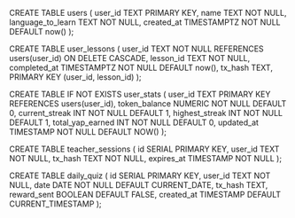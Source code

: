 CREATE TABLE users (
  user_id           TEXT        PRIMARY KEY,
  name              TEXT        NOT NULL,
  language_to_learn TEXT        NOT NULL,
  created_at        TIMESTAMPTZ NOT NULL DEFAULT now()
);

CREATE TABLE user_lessons (
  user_id      TEXT        NOT NULL REFERENCES users(user_id) ON DELETE CASCADE,
  lesson_id    TEXT        NOT NULL,
  completed_at TIMESTAMPTZ NOT NULL DEFAULT now(),
  tx_hash      TEXT,
  PRIMARY KEY (user_id, lesson_id)
);

CREATE TABLE IF NOT EXISTS user_stats (
  user_id          TEXT        PRIMARY KEY REFERENCES users(user_id),
  token_balance    NUMERIC     NOT NULL DEFAULT 0,
  current_streak   INT         NOT NULL DEFAULT 1,
  highest_streak   INT         NOT NULL DEFAULT 1,
  total_yap_earned INT         NOT NULL DEFAULT 0,
  updated_at       TIMESTAMP   NOT NULL DEFAULT NOW()
);

CREATE TABLE teacher_sessions (
  id SERIAL PRIMARY KEY,
  user_id TEXT NOT NULL,
  tx_hash TEXT NOT NULL,
  expires_at TIMESTAMP NOT NULL
);

CREATE TABLE daily_quiz (
  id SERIAL PRIMARY KEY,
  user_id TEXT NOT NULL,
  date DATE NOT NULL DEFAULT CURRENT_DATE,
  tx_hash TEXT,
  reward_sent BOOLEAN DEFAULT FALSE,
  created_at TIMESTAMP DEFAULT CURRENT_TIMESTAMP
);
